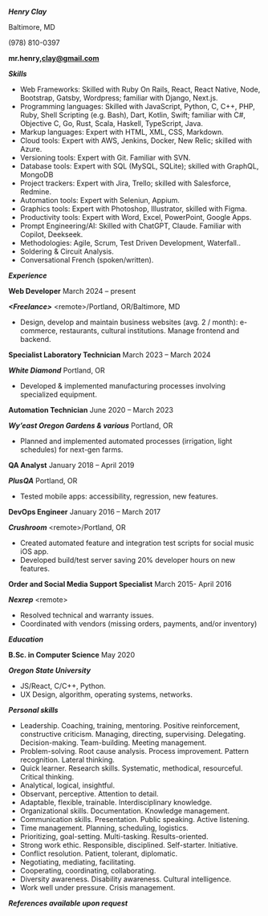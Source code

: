 **_Henry Clay_**

Baltimore, MD

(978) 810-0397

**mr.henry,<clay@gmail.com>**

**_Skills_**

- Web Frameworks: Skilled with Ruby On Rails, React, React Native, Node, Bootstrap, Gatsby, Wordpress; familiar with Django, Next.js.
- Programming languages: Skilled with JavaScript, Python, C, C++, PHP, Ruby, Shell Scripting (e.g. Bash), Dart, Kotlin, Swift; familiar with C#, Objective C, Go, Rust, Scala, Haskell, TypeScript, Java.
- Markup languages: Expert with HTML, XML, CSS, Markdown.
- Cloud tools: Expert with AWS, Jenkins, Docker, New Relic; skilled with Azure.
- Versioning tools: Expert with Git. Familiar with SVN.
- Database tools: Expert with SQL (MySQL, SQLite); skilled with GraphQL, MongoDB
- Project trackers: Expert with Jira, Trello; skilled with Salesforce, Redmine.
- Automation tools: Expert with Seleniun, Appium.
- Graphics tools: Expert with Photoshop, Illustrator, skilled with Figma.
- Productivity tools: Expert with Word, Excel, PowerPoint, Google Apps.
- Prompt Engineering/AI: Skilled with ChatGPT, Claude. Familiar with Copilot, Deekseek.
- Methodologies: Agile, Scrum, Test Driven Development, Waterfall..
- Soldering & Circuit Analysis.
- Conversational French (spoken/written).

**_Experience_**

**Web Developer** March 2024 – present

**_&lt;Freelance&gt;_** &lt;remote&gt;/Portland, OR/Baltimore, MD

- Design, develop and maintain business websites (avg. 2 / month): e-commerce, restaurants, cultural institutions. Manage frontend and backend.

**Specialist Laboratory Technician** March 2023 – March 2024

**_White Diamond_** Portland, OR

- Developed & implemented manufacturing processes involving specialized equipment.

**Automation Technician** June 2020 – March 2023

**_Wy’east Oregon Gardens & various_** Portland, OR

- Planned and implemented automated processes (irrigation, light schedules) for next-gen farms.

**QA Analyst** January 2018 – April 2019

**_PlusQA_** Portland, OR

- Tested mobile apps: accessibility, regression, new features.

**DevOps Engineer** January 2016 – March 2017

**_Crushroom_** &lt;remote&gt;/Portland, OR

- Created automated feature and integration test scripts for social music iOS app.
- Developed build/test server saving 20% developer hours on new features.

**Order and Social Media Support Specialist** March 2015- April 2016

**_Nexrep_** &lt;remote&gt;

- Resolved technical and warranty issues.
- Coordinated with vendors (missing orders, payments, and/or inventory)

**_Education_**

**B.Sc. in Computer Science** May 2020

**_Oregon State University_**

- JS/React, C/C++, Python.
- UX Design, algorithm, operating systems, networks.

**_Personal skills_**

- Leadership. Coaching, training, mentoring. Positive reinforcement, constructive criticism. Managing, directing, supervising. Delegating. Decision-making. Team-building. Meeting management.
- Problem-solving. Root cause analysis. Process improvement. Pattern recognition. Lateral thinking.
- Quick learner. Research skills. Systematic, methodical, resourceful. Critical thinking.
- Analytical, logical, insightful.
- Observant, perceptive. Attention to detail.
- Adaptable, flexible, trainable. Interdisciplinary knowledge.
- Organizational skills. Documentation. Knowledge management.
- Communication skills. Presentation. Public speaking. Active listening.
- Time management. Planning, scheduling, logistics.
- Prioritizing, goal-setting. Multi-tasking. Results-oriented.
- Strong work ethic. Responsible, disciplined. Self-starter. Initiative.
- Conflict resolution. Patient, tolerant, diplomatic.
- Negotiating, mediating, facilitating.
- Cooperating, coordinating, collaborating.
- Diversity awareness. Disability awareness. Cultural intelligence.
- Work well under pressure. Crisis management.

**_References available upon request_**